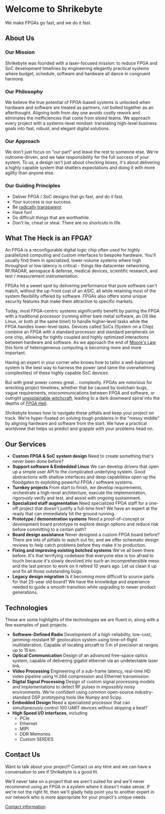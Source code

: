 # Welcome to Shrikebyte

We make FPGAs go fast, and we do it fast.

## About Us

### Our Mission

Shrikebyte was founded with a laser-focused mission: to reduce FPGA and SoC
development timelines by engineering elegantly practical systems where
budget, schedule, software and hardware all dance in congruent harmony.

### Our Philosophy

We believe the true potential of FPGA-based systems is unlocked when hardware
and software are treated as partners, not bolted together as an afterthought.
Aligning both from day one avoids costly rework and eliminates the
inefficiencies that come from siloed teams. We approach every project with
a systems-level mindset: translating high-level business goals into fast,
robust, and elegant digital solutions.

### Our Approach

We don't just focus on “our part” and leave the rest to someone else.
We're outcome-driven, and we take responsibility for the full success
of your system. To us, a design isn't just about checking boxes, it's about
delivering a highly capable system that shatters expectations
and doing it with more agility than anyone else.

### Our Guiding Principles

- Deliver FPGA / SoC designs that go fast, and do it fast.
- Your success is our success.
- Be [radically transparent](https://www.principles.com/principles/f6412dca-b3f9-4dd0-bb65-274869dd21ed).
- Have fun!
- Do difficult things that are worthwhile.
- Don't lie, cheat or steal. There are no shortcuts in life.

## What The Heck is an FPGA?

An FPGA is a reconfigurable digital logic chip often used for highly
parallelized computing and custom interfaces to bespoke hardware.
You'll usually find them in specialized, lower-volume systems where high throughput
or low latency is critical -
things like datacenter networking, RF/RADAR, aerospace & defense,
medical devices, scientific research, and test / measurement instrumentation.

FPGAs hit a sweet spot by delivering performance that pure software
can't match, without the up-front cost of an ASIC, all while retaining most of
the system flexibility offered by software. FPGAs also offers some
unique security features that make them attractive to specific markets.

Today, most FPGA-centric systems significantly benefit by pairing the FPGA with
a traditional processor (running either bare metal software, an OS like Linux, or both at the same time!) to
handle higher-level tasks while the FPGA handles lower-level tasks. Devices called SoCs
(System on a Chip) combine an FPGA with a standard processor and standard peripherals on one chip,
allowing for tightly coupled and highly optimized interactions between hardware
and software. As we approach the end of [Moore's Law](https://en.wikipedia.org/wiki/Moore%27s_law)
this form of heterogeneous computing is becoming more and more important.

Having an expert in your corner who knows how to
tailor a well-balanced system is the best way to harness the power (and tame
the overwhelming complexities) of these highly capable SoC devices.

But with great power comes great... complexity.
FPGAs are notorious for wrecking project timelines, whether that be caused by
toolchain bugs, vague requirements, miscommunications between FPGA and software,
or outright
[unexplainable witchcraft](https://news.ycombinator.com/item?id=39751509#:~:text=Unconventional%20Uses%20of%20FPGAs%20%7C%20Hacker%20News&text=%3E%20A%20ring%20oscillator%20in%20an,the%20ring%20oscillator%20will%20shift.),
leading to a dark downward spiral into
the depths of [FPGA Hell](https://zipcpu.com/fpga-hell.html).

Shrikebyte knows
how to navigate these pitfalls and keep your project on track. We're
hyper-fixated
on solving tough problems in the "messy middle" by aligning hardware and software
from the start. We have a practical worldview that helps us predict and grapple with
your problems head on.

## Our Services

- **Custom FPGA & SoC system design**
  Need to create something that's never been done before?
- **Support software & Embedded Linux**
  We can develop drivers that open up a simple user API to the complicated
  underlying system. Good abstractions with shallow interfaces and deep
  capabilities open up the floodgates to exploiting powerful FPGA / software systems.
- **Turnkey projects**
  From start to finish, we develop requirements, orchestrate a high-level
  architecture, execute the implementation, rigorously verify and test, and
  assist with ongoing sustainment.
- **Specialized staff augmentation**
  Need specialized FPGA staff for a one-off project that doesn't justify
  a full-time hire? We have an expert at the ready that can immediately
  hit the ground running.
- **Prototype / demonstration systems**
  Need a proof-of-concept or development board prototype to explore design
  options and reduce risk before committing to a certain path?
- **Board design assistance**
  Never designed a custom FPGA board before? There are lots of pitfalls to
  watch out for, and we offer schematic design reviews to help catch problems
  before they make it to production.
- **Fixing and improving existing botched systems**
  We've all been there before. It's that terrifying codebase that everyone
  else is too afraid to touch because it's slowly devolved into such an
  incomprehensible mess and the last person to work on it retired 10 years ago. Let us clean it up and fix all those
  outstanding bugs.
- **Legacy design migration**
  Is it becoming more difficult to source parts for that 25-year old board?
  We have the knowledge and experience needed to guide a smooth transition
  while upgrading to newer product generations.

## Technologies

These are some highlights of the technologies we are fluent in, along with a
few examples of past projects.

- **Software-Defined Radio**
  Development of a high-reliability, low-cost, jamming-resistant RF
  geolocation system using time-of-flight multilateration. Capable of
  locating aircraft to 5 m of precision at ranges up to 15 km.
- **Optical Communication**
  Design of an advanced free-space optics system, capable of delivering
  gigabit ethernet via an undetectable laser link.
- **Video Processing**
  Engineering of a sub-frame latency, real-time HD video pipeline using
  H.264 compression and Ethernet transmission.
- **Digital Signal Processing**
  Design of custom signal processing models and implementations to detect
  RF pulses in impossibly noisy environments. We're confident using
  common open-source industry-standard DSP prototyping tools like
  Numpy and Scipy.
- **Embedded Design**
  Need a specialized processor that can simultaneously control 100 UART
  devices without skipping a beat?
- **High Speed I/O interfaces**, including
  - PCIe
  - Ethernet
  - MIPI
  - DDR Memories
  - Custom SERDES

## Contact Us

Want to talk about your project? Contact us any time and we can have a
conversation to see if Shrikebyte is a good fit.

We'll never take on a project that we aren't suited for and we'll never
recommend using an FPGA in a system where it doesn't make sense.
If we're not the right fit, then we'll gladly help point you to another expert
in our network who is more appropriate for your project's unique needs.

[Contact information](/contact/)
